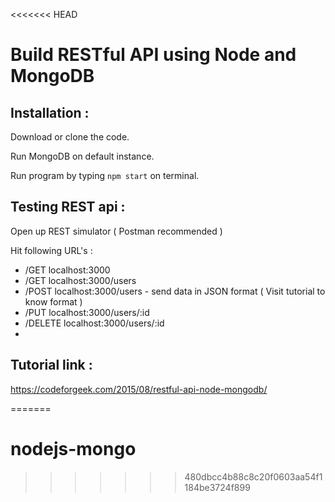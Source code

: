 <<<<<<< HEAD
# Build RESTful API using Node and MongoDB

## Installation : 

Download or clone the code.

Run MongoDB on default instance.

Run program by typing ```npm start``` on terminal.

## Testing REST api : 

Open up REST simulator ( Postman recommended )

Hit following URL's : 

- /GET localhost:3000
- /GET localhost:3000/users
- /POST localhost:3000/users - send data in JSON format ( Visit tutorial to know format )
- /PUT localhost:3000/users/:id
- /DELETE localhost:3000/users/:id
- 
## Tutorial link : 

https://codeforgeek.com/2015/08/restful-api-node-mongodb/



=======
# nodejs-mongo
>>>>>>> 480dbcc4b88c8c20f0603aa54f1184be3724f899
